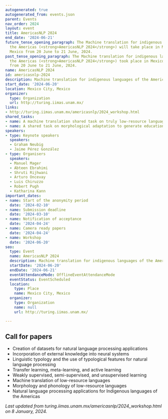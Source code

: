 ```yaml
---
autogenerated: true
autogenerated_from: events.json
parent: Events
nav_order: 2024
layout: event
title: AmericasNLP 2024
end_date: '2024-06-21'
future_tense_opening_paragraph: The Machine translation for indigenous languages of
  the Americas (<strong>AmericasNLP 2024</strong>) will take place in Mexico City,
  Mexico from 20 June to 21 June, 2024.
past_tense_opening_paragraph: The Machine translation for indigenous languages of
  the Americas (<strong>AmericasNLP 2024</strong>) took place in Mexico City, Mexico
  from 20 June to 21 June, 2024.
name: AmericasNLP 2024
id: americasnlp-2024
description: Machine translation for indigenous languages of the Americas
start_date: '2024-06-20'
location: Mexico City, Mexico
organizer:
  type: Organization
  url: http://turing.iimas.unam.mx/
links:
- http://turing.iimas.unam.mx/americasnlp/2024_workshop.html
shared_tasks:
- name: A machine translation shared task on truly low-resource languages.
- name: A shared task on morphological adaptation to generate educational examples.
speakers:
- type: Keynote speakers
  speakers:
  - Graham Neubig
  - Jaime Pérez González
- type: Organisers
  speakers:
  - Manuel Mager
  - Abteen Ebrahimi
  - Shruti Rijhwani
  - Arturo Oncevay
  - Luis Chiruzzo
  - Robert Pugh
  - Katharina Kann
important_dates:
- name: Start of the anonymity period
  date: '2024-02-10'
- name: Submission deadline
  date: '2024-03-10'
- name: Notification of acceptance
  date: '2024-04-24'
- name: Camera ready papers
  date: '2024-04-24'
- name: Workshop
  date: '2024-06-20'
seo:
  type: Event
  name: AmericasNLP 2024
  description: Machine translation for indigenous languages of the Americas
  startDate: '2024-06-20'
  endDate: '2024-06-21'
  eventAttendanceMode: OfflineEventAttendanceMode
  eventStatus: EventScheduled
  location:
    type: Place
    name: Mexico City, Mexico
  organizer:
    type: Organization
    name: null
    url: http://turing.iimas.unam.mx/

---
```

## Call for papers

- Creation of datasets for natural language processing applications
- Incorporation of external knowledge into neural systems
- Linguistic typology and the use of typological features for natural language processing
- Transfer learning, meta-learning, and active learning
- Weakly supervised, semi-supervised, and unsupervised learning
- Machine translation of low-resource languages
- Morphology and phonology of low-resource languages
- Natural language processing applications for Indigenous languages of the Americas 

*Last updated from turing.iimas.unam.mx/americasnlp/2024_workshop.html on 8 January, 2024.*
